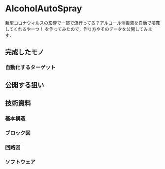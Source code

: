 # AlcoholAutoSpray
新型コロナウィルスの影響で一部で流行ってる？アルコール消毒液を自動で噴霧してくれるやーつ！
を作ってみたので，作り方やそのデータを公開してみます．

## 完成したモノ

### 自動化するターゲット

## 公開する狙い


## 技術資料
### 基本構造



### ブロック図
### 回路図

### ソフトウェア


##
